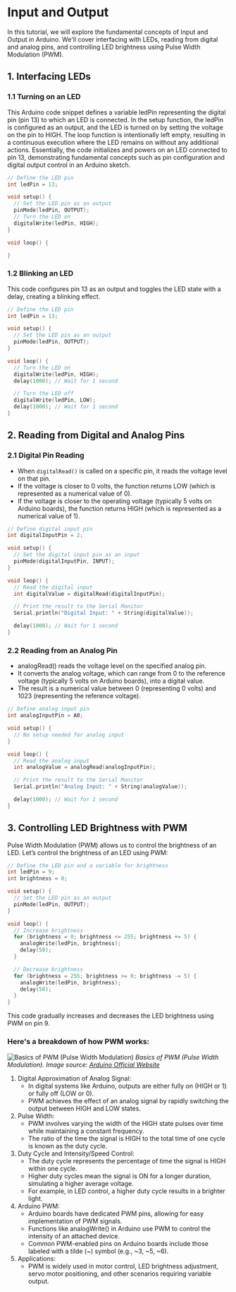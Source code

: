 # Input and Output
In this tutorial, we will explore the fundamental concepts of Input and Output in Arduino. We'll cover interfacing with LEDs, reading from digital and analog pins, and controlling LED brightness using Pulse Width Modulation (PWM).

## 1. Interfacing LEDs
### 1.1 Turning on an LED
This Arduino code snippet defines a variable ledPin representing the digital pin (pin 13) to which an LED is connected. In the setup function, the ledPin is configured as an output, and the LED is turned on by setting the voltage on the pin to HIGH. The loop function is intentionally left empty, resulting in a continuous execution where the LED remains on without any additional actions. Essentially, the code initializes and powers on an LED connected to pin 13, demonstrating fundamental concepts such as pin configuration and digital output control in an Arduino sketch.

```cpp
// Define the LED pin
int ledPin = 13;

void setup() {
  // Set the LED pin as an output
  pinMode(ledPin, OUTPUT);
  // Turn the LED on
  digitalWrite(ledPin, HIGH);
}

void loop() {

}
``````

### 1.2 Blinking an LED
This code configures pin 13 as an output and toggles the LED state with a delay, creating a blinking effect.
```cpp
// Define the LED pin
int ledPin = 13;

void setup() {
  // Set the LED pin as an output
  pinMode(ledPin, OUTPUT);
}

void loop() {
  // Turn the LED on
  digitalWrite(ledPin, HIGH);
  delay(1000); // Wait for 1 second

  // Turn the LED off
  digitalWrite(ledPin, LOW);
  delay(1000); // Wait for 1 second
}
``````

## 2. Reading from Digital and Analog Pins

### 2.1 Digital Pin Reading

- When `digitalRead()` is called on a specific pin, it reads the voltage level on that pin.
- If the voltage is closer to 0 volts, the function returns LOW (which is represented as a numerical value of 0).
- If the voltage is closer to the operating voltage (typically 5 volts on Arduino boards), the function returns HIGH (which is represented as a numerical value of 1).


```cpp
// Define digital input pin
int digitalInputPin = 2;

void setup() {
  // Set the digital input pin as an input
  pinMode(digitalInputPin, INPUT);
}

void loop() {
  // Read the digital input
  int digitalValue = digitalRead(digitalInputPin);

  // Print the result to the Serial Monitor
  Serial.println("Digital Input: " + String(digitalValue));

  delay(1000); // Wait for 1 second
}

``````
### 2.2 Reading from an Analog Pin

- analogRead() reads the voltage level on the specified analog pin.
- It converts the analog voltage, which can range from 0 to the reference voltage (typically 5 volts on Arduino boards), into a digital value.
- The result is a numerical value between 0 (representing 0 volts) and 1023 (representing the reference voltage).

```cpp
// Define analog input pin
int analogInputPin = A0;

void setup() {
  // No setup needed for analog input
}

void loop() {
  // Read the analog input
  int analogValue = analogRead(analogInputPin);

  // Print the result to the Serial Monitor
  Serial.println("Analog Input: " + String(analogValue));

  delay(1000); // Wait for 1 second
}
``````
## 3. Controlling LED Brightness with PWM
Pulse Width Modulation (PWM) allows us to control the brightness of an LED. Let&rsquo;s control the brightness of an LED using PWM:
```cpp
// Define the LED pin and a variable for brightness
int ledPin = 9;
int brightness = 0;

void setup() {
  // Set the LED pin as an output
  pinMode(ledPin, OUTPUT);
}

void loop() {
  // Increase brightness
  for (brightness = 0; brightness <= 255; brightness += 5) {
    analogWrite(ledPin, brightness);
    delay(50);
  }

  // Decrease brightness
  for (brightness = 255; brightness >= 0; brightness -= 5) {
    analogWrite(ledPin, brightness);
    delay(50);
  }
}
``````
This code gradually increases and decreases the LED brightness using PWM on pin 9.

### Here's a breakdown of how PWM works:
![Basics of PWM (Pulse Width Modulation)](images/5.1.jpg)
*Basics of PWM (Pulse Width Modulation). Image source: [Arduino Official Website](https://docs.arduino.cc/learn/microcontrollers/analog-output)*

1. Digital Approximation of Analog Signal:
    - In digital systems like Arduino, outputs are either fully on (HIGH or 1) or fully off (LOW or 0).
    - PWM achieves the effect of an analog signal by rapidly switching the output between HIGH and LOW states.
2. Pulse Width:
    - PWM involves varying the width of the HIGH state pulses over time while maintaining a constant frequency.
    - The ratio of the time the signal is HIGH to the total time of one cycle is known as the duty cycle.
3. Duty Cycle and Intensity/Speed Control:
    - The duty cycle represents the percentage of time the signal is HIGH within one cycle.
    - Higher duty cycles mean the signal is ON for a longer duration, simulating a higher average voltage.
    - For example, in LED control, a higher duty cycle results in a brighter light.
4. Arduino PWM:
    - Arduino boards have dedicated PWM pins, allowing for easy implementation of PWM signals.
    - Functions like analogWrite() in Arduino use PWM to control the intensity of an attached device.
    - Common PWM-enabled pins on Arduino boards include those labeled with a tilde (~) symbol (e.g., ~3, ~5, ~6).
5. Applications:
    - PWM is widely used in motor control, LED brightness adjustment, servo motor positioning, and other scenarios requiring variable output.
    
